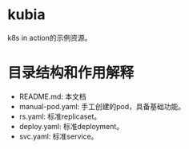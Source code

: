 # kubia

k8s in action的示例资源。

# 目录结构和作用解释

* README.md: 本文档
* manual-pod.yaml: 手工创建的pod，具备基础功能。
* rs.yaml: 标准replicaset。
* deploy.yaml: 标准deployment。
* svc.yaml: 标准service。
